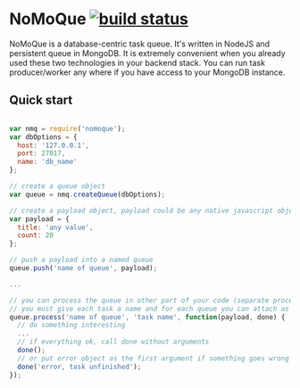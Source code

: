 NoMoQue [![build status](https://secure.travis-ci.org/lsm/nomoque.png)](http://travis-ci.org/lsm/nomoque)
=======

NoMoQue is a database-centric task queue.
It's written in NodeJS and persistent queue in MongoDB. It is extremely convenient when you already used these two technologies in your backend stack. You can run task producer/worker any where if you have access to your MongoDB instance.

## Quick start

```javascript

var nmq = require('nomoque');
var dbOptions = {
  host: '127.0.0.1',
  port: 27017,
  name: 'db_name'
};

// create a queue object
var queue = nmq.createQueue(dbOptions);

// create a payload object, payload could be any native javascript object which can be stored in mongodb (e.g. string, object, array etc.)
var payload = {
  title: 'any value',
  count: 20
};

// push a payload into a named queue
queue.push('name of queue', payload);

...

// you can process the queue in other part of your code (separate process)
// you must give each task a name and for each queue you can attach as many tasks as you wish
queue.process('name of queue', 'task name', function(payload, done) {
  // do something interesting
  ...
  // if everything ok, call done without arguments
  done();
  // or put error object as the first argument if something goes wrong
  done('error, task unfinished');
});

```